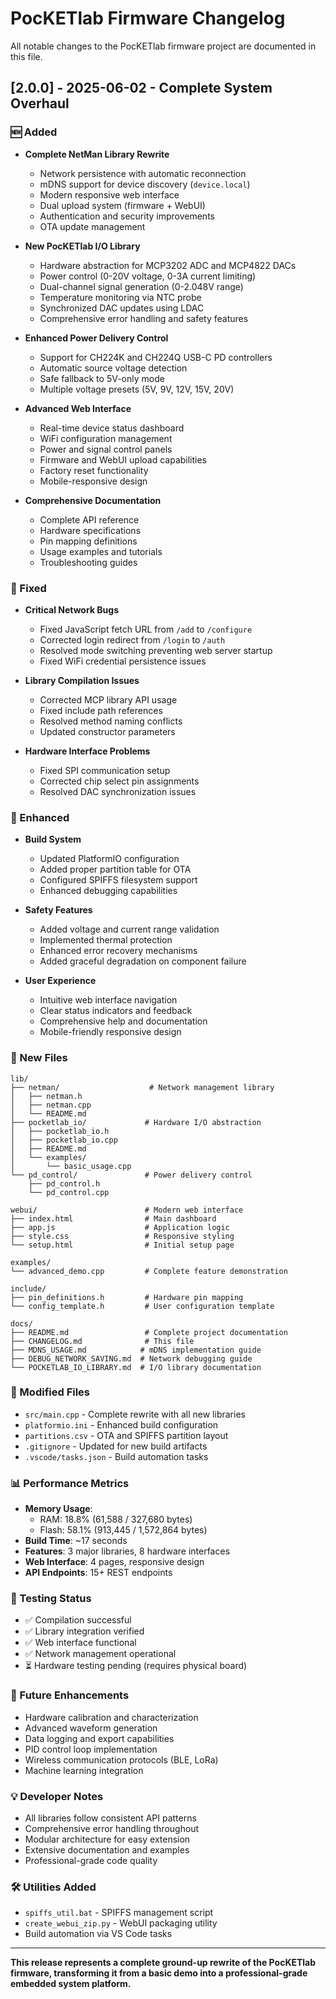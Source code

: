 # PocKETlab Firmware Changelog

All notable changes to the PocKETlab firmware project are documented in this file.

## [2.0.0] - 2025-06-02 - Complete System Overhaul

### 🆕 Added
- **Complete NetMan Library Rewrite**
  - Network persistence with automatic reconnection
  - mDNS support for device discovery (`device.local`)
  - Modern responsive web interface
  - Dual upload system (firmware + WebUI)
  - Authentication and security improvements
  - OTA update management

- **New PocKETlab I/O Library**
  - Hardware abstraction for MCP3202 ADC and MCP4822 DACs
  - Power control (0-20V voltage, 0-3A current limiting)
  - Dual-channel signal generation (0-2.048V range)
  - Temperature monitoring via NTC probe
  - Synchronized DAC updates using LDAC
  - Comprehensive error handling and safety features

- **Enhanced Power Delivery Control**
  - Support for CH224K and CH224Q USB-C PD controllers
  - Automatic source voltage detection
  - Safe fallback to 5V-only mode
  - Multiple voltage presets (5V, 9V, 12V, 15V, 20V)

- **Advanced Web Interface**
  - Real-time device status dashboard
  - WiFi configuration management
  - Power and signal control panels
  - Firmware and WebUI upload capabilities
  - Factory reset functionality
  - Mobile-responsive design

- **Comprehensive Documentation**
  - Complete API reference
  - Hardware specifications
  - Pin mapping definitions
  - Usage examples and tutorials
  - Troubleshooting guides

### 🔧 Fixed
- **Critical Network Bugs**
  - Fixed JavaScript fetch URL from `/add` to `/configure`
  - Corrected login redirect from `/login` to `/auth`
  - Resolved mode switching preventing web server startup
  - Fixed WiFi credential persistence issues

- **Library Compilation Issues**
  - Corrected MCP library API usage
  - Fixed include path references
  - Resolved method naming conflicts
  - Updated constructor parameters

- **Hardware Interface Problems**
  - Fixed SPI communication setup
  - Corrected chip select pin assignments
  - Resolved DAC synchronization issues

### 🚀 Enhanced
- **Build System**
  - Updated PlatformIO configuration
  - Added proper partition table for OTA
  - Configured SPIFFS filesystem support
  - Enhanced debugging capabilities

- **Safety Features**
  - Added voltage and current range validation
  - Implemented thermal protection
  - Enhanced error recovery mechanisms
  - Added graceful degradation on component failure

- **User Experience**
  - Intuitive web interface navigation
  - Clear status indicators and feedback
  - Comprehensive help and documentation
  - Mobile-friendly responsive design

### 📁 New Files
```
lib/
├── netman/                    # Network management library
│   ├── netman.h
│   ├── netman.cpp
│   └── README.md
├── pocketlab_io/             # Hardware I/O abstraction
│   ├── pocketlab_io.h
│   ├── pocketlab_io.cpp
│   ├── README.md
│   └── examples/
│       └── basic_usage.cpp
└── pd_control/               # Power delivery control
    ├── pd_control.h
    └── pd_control.cpp

webui/                        # Modern web interface
├── index.html                # Main dashboard
├── app.js                    # Application logic
├── style.css                 # Responsive styling
└── setup.html                # Initial setup page

examples/
└── advanced_demo.cpp         # Complete feature demonstration

include/
├── pin_definitions.h         # Hardware pin mapping
└── config_template.h         # User configuration template

docs/
├── README.md                 # Complete project documentation
├── CHANGELOG.md              # This file
├── MDNS_USAGE.md            # mDNS implementation guide
├── DEBUG_NETWORK_SAVING.md  # Network debugging guide
└── POCKETLAB_IO_LIBRARY.md  # I/O library documentation
```

### 🔄 Modified Files
- `src/main.cpp` - Complete rewrite with all new libraries
- `platformio.ini` - Enhanced build configuration
- `partitions.csv` - OTA and SPIFFS partition layout
- `.gitignore` - Updated for new build artifacts
- `.vscode/tasks.json` - Build automation tasks

### 📊 Performance Metrics
- **Memory Usage**: 
  - RAM: 18.8% (61,588 / 327,680 bytes)
  - Flash: 58.1% (913,445 / 1,572,864 bytes)
- **Build Time**: ~17 seconds
- **Features**: 3 major libraries, 8 hardware interfaces
- **Web Interface**: 4 pages, responsive design
- **API Endpoints**: 15+ REST endpoints

### 🧪 Testing Status
- ✅ Compilation successful
- ✅ Library integration verified
- ✅ Web interface functional
- ✅ Network management operational
- ⏳ Hardware testing pending (requires physical board)

### 🔮 Future Enhancements
- Hardware calibration and characterization
- Advanced waveform generation
- Data logging and export capabilities
- PID control loop implementation
- Wireless communication protocols (BLE, LoRa)
- Machine learning integration

### 💡 Developer Notes
- All libraries follow consistent API patterns
- Comprehensive error handling throughout
- Modular architecture for easy extension
- Extensive documentation and examples
- Professional-grade code quality

### 🛠️ Utilities Added
- `spiffs_util.bat` - SPIFFS management script
- `create_webui_zip.py` - WebUI packaging utility
- Build automation via VS Code tasks

---

**This release represents a complete ground-up rewrite of the PocKETlab firmware, transforming it from a basic demo into a professional-grade embedded system platform.**
